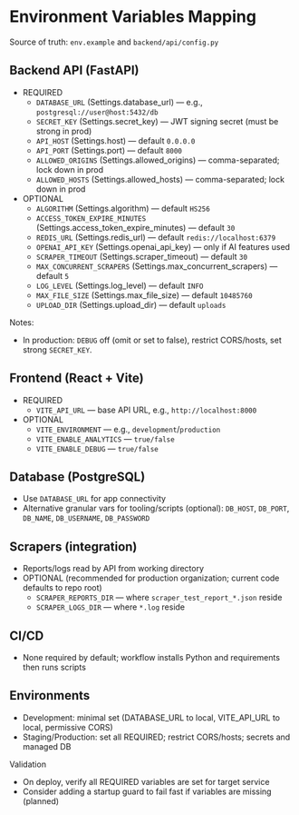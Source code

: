 # Environment Variables Mapping

Source of truth: `env.example` and `backend/api/config.py`

## Backend API (FastAPI)
- REQUIRED
  - `DATABASE_URL` (Settings.database_url) — e.g., `postgresql://user@host:5432/db`
  - `SECRET_KEY` (Settings.secret_key) — JWT signing secret (must be strong in prod)
  - `API_HOST` (Settings.host) — default `0.0.0.0`
  - `API_PORT` (Settings.port) — default `8000`
  - `ALLOWED_ORIGINS` (Settings.allowed_origins) — comma-separated; lock down in prod
  - `ALLOWED_HOSTS` (Settings.allowed_hosts) — comma-separated; lock down in prod
- OPTIONAL
  - `ALGORITHM` (Settings.algorithm) — default `HS256`
  - `ACCESS_TOKEN_EXPIRE_MINUTES` (Settings.access_token_expire_minutes) — default `30`
  - `REDIS_URL` (Settings.redis_url) — default `redis://localhost:6379`
  - `OPENAI_API_KEY` (Settings.openai_api_key) — only if AI features used
  - `SCRAPER_TIMEOUT` (Settings.scraper_timeout) — default `30`
  - `MAX_CONCURRENT_SCRAPERS` (Settings.max_concurrent_scrapers) — default `5`
  - `LOG_LEVEL` (Settings.log_level) — default `INFO`
  - `MAX_FILE_SIZE` (Settings.max_file_size) — default `10485760`
  - `UPLOAD_DIR` (Settings.upload_dir) — default `uploads`

Notes:
- In production: `DEBUG` off (omit or set to false), restrict CORS/hosts, set strong `SECRET_KEY`.

## Frontend (React + Vite)
- REQUIRED
  - `VITE_API_URL` — base API URL, e.g., `http://localhost:8000`
- OPTIONAL
  - `VITE_ENVIRONMENT` — e.g., `development`/`production`
  - `VITE_ENABLE_ANALYTICS` — `true/false`
  - `VITE_ENABLE_DEBUG` — `true/false`

## Database (PostgreSQL)
- Use `DATABASE_URL` for app connectivity
- Alternative granular vars for tooling/scripts (optional): `DB_HOST`, `DB_PORT`, `DB_NAME`, `DB_USERNAME`, `DB_PASSWORD`

## Scrapers (integration)
- Reports/logs read by API from working directory
- OPTIONAL (recommended for production organization; current code defaults to repo root)
  - `SCRAPER_REPORTS_DIR` — where `scraper_test_report_*.json` reside
  - `SCRAPER_LOGS_DIR` — where `*.log` reside

## CI/CD
- None required by default; workflow installs Python and requirements then runs scripts

## Environments
- Development: minimal set (DATABASE_URL to local, VITE_API_URL to local, permissive CORS)
- Staging/Production: set all REQUIRED; restrict CORS/hosts; secrets and managed DB

Validation
- On deploy, verify all REQUIRED variables are set for target service
- Consider adding a startup guard to fail fast if variables are missing (planned)